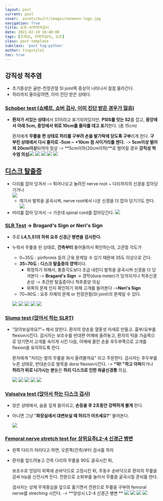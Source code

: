 ```yaml
---
layout: post
current: post 
cover:  assets/built/images/nonmoon-logo.jpg
navigation: True
title: 요추-이학적적검사  
date: 2021-02-10 16:40:00
tags: [조재성, 이학적검사, 요추] 
class: post-template 
subclass: 'post tag-python' 
author: tingstyle1 
toc: true
---
```


## 강직성 척추염

- 초기증상은 골반-천장관절 SI joint쪽 증상이 나타나서 점점 올라간다.
- 허리까지 올라갈려면, 이미 진단 받은 상태다.









### [Schober test (쇼베르, 쇼버 검사, 이미 진단 받은 경우가 많음)](https://www.youtube.com/watch?v=B9RaFB5BwrQ)

- **환자가 서있는 상태**에서 S1이라고 표기되어있지만, **PSIS를 잇는 S2**를 잡고, 
  **중앙에서 아래 5cm,  중앙에서 위로 10cm를 줄자를 데고 표기**한다. (총 15cm)

  환자에게 **무릎을 편 상태로 허리를 구부려 손을 발가락에 닫도록 구부**리게 한다.
  **구부린 상태에서 다시 줄자로 -5cm ~ +10cm 점 사이거리를 젠다.**
  -> **5cm이상 벌어져 20cm이상**되어야 정상
  -> **5cm이하(20cm이하)**로 벌어질 경우 **강직성 척수염 의심**![](http://cfile23.uf.tistory.com/image/99E5D3436020BC871F70F1)
  ![](http://cfile6.uf.tistory.com/image/99E5CA436020BC961FAF94)
  ![](http://cfile27.uf.tistory.com/image/998B03486020BCAF221156)
  ![](http://cfile22.uf.tistory.com/image/99E17B426020BCC0209A3C)
  ![](http://cfile5.uf.tistory.com/image/99E5EA436020BD271FE5E5)









## [디스크 탈출증](https://www.youtube.com/watch?v=vsJG19M2rro)

- 다리를 잡아 당겨서 -> 튀어나오고 눌려진 nerve root ~ 다리까지의 신경을 잡아당기거나  
  ![](http://cfile6.uf.tistory.com/image/99B015346020C3DA201318)
  - 여기서 발목을 굴곡시켜, nerve root에서 나온 신경을 더 잡아 당기기도 한다.
    ![](http://cfile23.uf.tistory.com/image/99F238466020C47621E192)
- 머리를 잡아 당겨서 -> 가운데 spinal cord를 잡아당긴다.
  ![](http://cfile27.uf.tistory.com/image/999F61336020C3E8206E69)









### [SLR Test](https://www.youtube.com/watch?v=HFGfP84uwEo) -> Bragard's Sign or Neri's Sign

- 주로 **L4,5,S1의 하위 요추 신경근 병변을 검사한다.**

- 누워서 무릎을 핀 상태로, **건측부터** 들어올려서 확인하는데, 고관절 각도가

  - 0~35도 : piriformis 등의 근육 문제일 수 있기 때문에 35도 이상으로 간다.
  - **35~70도 :  디스크 탈출증의 영역**이다.
    - 확정하기 위해서, 통증각도보다 조금 내린디 발목을 굴곡시켜 신경을 더 당겨본다 -> **Bragard's Sign** -> 경막(dura meter)가 당겨지거나 척추신경 손상 -> 추간판 탈출증이나 척추종양 의심
    - 위쪽의 문제 인지 확인하기 위해 고개를 들어본다 ->**Neri's Sign**
  - 70~90도 : 요추 자체의 문제 or 천장관절(SI joint)의 문제일 수 있다.

  ![](http://cfile28.uf.tistory.com/image/999E25336020C14B206348)
  ![](http://cfile26.uf.tistory.com/image/998667376020C2A01F07C7)
  ![](http://cfile27.uf.tistory.com/image/993EB0356020C2C220355F)
  ![](http://cfile9.uf.tistory.com/image/990E1F446020C2F01FF672)
  ![](http://cfile6.uf.tistory.com/image/990605446020C2FC208578)







### [Slump test (앉아서 하는 SLRT)](https://www.youtube.com/watch?v=HFGfP84uwEo)

- "앉아보실까요?"~ 해서 앉힌다.
  환자의 양손을 열중셧 자세로 만들고. 흉부/요부를 flexion시킨다.
  검사자는 보조수를 반대편 어깨에 올려놓고, 환자의 턱을 가슴쪽으로 당기면서 고개를 숙이게 시킨 다음, 어깨에 올린 손을 후두부쪽으로 고개를 flexion을 유지하도록 한다.

  환자에게 "저리는 발의 무릎을 펴서 올려볼까요" 라고 주문한다.
  검사자는 후두부를 누른 상태로, 반대손으로 발목을 dorsi flexion시킨다.
  -> **"악! "하고 아파**하거나 **허리가 뒤로 나가시는 분**들은 **허리 디스크로 인한 좌골신경통** 의심.

  ![](http://cfile28.uf.tistory.com/image/99E17E436020C66C20238A)
  ![](http://cfile10.uf.tistory.com/image/991C3D456020C6D12071D6)
  ![](http://cfile28.uf.tistory.com/image/99B235346020C701208BDF)
  ![](http://cfile25.uf.tistory.com/image/99ED2A466020C72B22DE90)
  ![](http://cfile21.uf.tistory.com/image/99B254346020C74E20B6D4)







### [Valsalva test (앉아서 하는 디스크 검사)](https://www.youtube.com/watch?v=k5o26XwpCt4)

- 앉은 상태에서, 숨을 깊게 들이쉬고, **손등을 후 2초동안 강력하게 불게** 한다.

- 아니면 그냥 "**화장실에서 대변보실 때 허리가 아프세요?**" 물어본다.

  ![](http://cfile9.uf.tistory.com/image/99E7B0426020C855205EA1)





### [Femoral nerve stretch test for 상위요추L2-4 신경근 병변](https://www.youtube.com/watch?v=cN0uou-nZH8)

- 왼쪽 다리가 저리다고 하면, 오른쪽(건측)부터 검사를 하자

- 환자를 엎드려놓고 건측 다리의 무릎을 90도 굴곡시킨 뒤,

  보조수로 엉덩이 위쪽에 손바닥으로 고정시킨 뒤,
  주동수 손바닥으로 환자의 무릎을 감싸 hip을 신전시켜 든다.
  전완으로 소퇴부를 눌러서 무릎을 굴곡시킬 준비를 한다.

  검사자는 상체 무게중심을 앞으로 옮기면서 전완으로 무릎을 구부려 femoral nerve를 streching 시킨다. -> **양성시 L2-4 신경근 병변 **
  ![](http://cfile2.uf.tistory.com/image/99E552436020CD7A20D23C)
  ![](http://cfile25.uf.tistory.com/image/99AD31346020CD4221D994)
  ![](http://cfile30.uf.tistory.com/image/9983DB376020CD5020B541)
  ![](http://cfile7.uf.tistory.com/image/991ECA3A6020CD63212579)